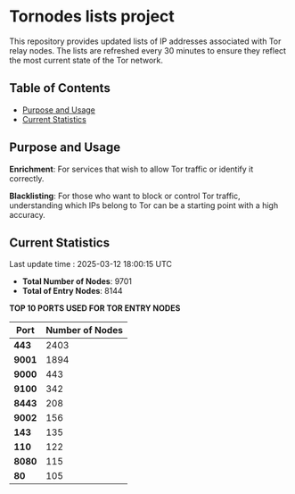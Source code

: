 # Tornodes lists project

This repository provides updated lists of IP addresses associated with Tor relay nodes. The lists are refreshed every 30 minutes to ensure they reflect the most current state of the Tor network.

## Table of Contents

- [Purpose and Usage](#purpose-and-usage)
- [Current Statistics](#current-statistics)


## Purpose and Usage

**Enrichment**: For services that wish to allow Tor traffic or identify it correctly.

**Blacklisting**: For those who want to block or control Tor traffic, understanding which IPs belong to Tor can be a starting point with a high accuracy.

## Current Statistics

Last update time : 2025-03-12 18:00:15 UTC

- **Total Number of Nodes**: 9701
- **Total of Entry Nodes**: 8144

**TOP 10 PORTS USED FOR TOR ENTRY NODES**

| **Port** | **Number of Nodes** |
|------|-----------------|
| **443**   | 2403  |
| **9001**   | 1894  |
| **9000**   | 443  |
| **9100**   | 342  |
| **8443**   | 208  |
| **9002**   | 156  |
| **143**   | 135  |
| **110**   | 122  |
| **8080**   | 115  |
| **80**   | 105  |

